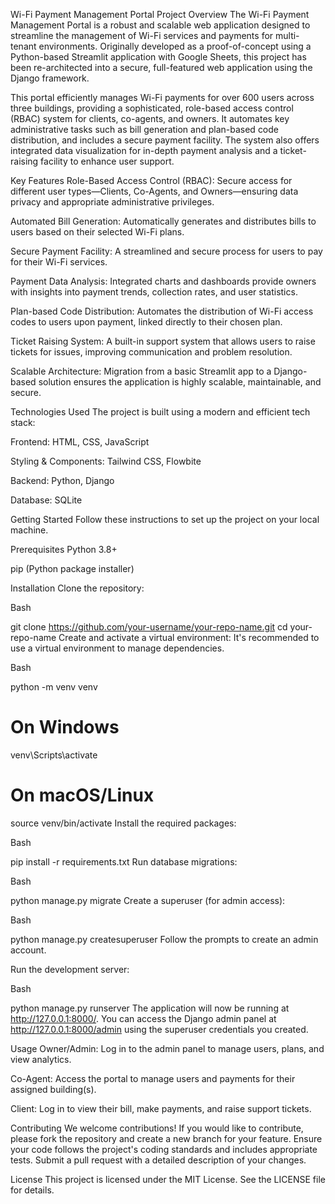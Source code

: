 Wi-Fi Payment Management Portal
Project Overview
The Wi-Fi Payment Management Portal is a robust and scalable web application designed to streamline the management of Wi-Fi services and payments for multi-tenant environments. Originally developed as a proof-of-concept using a Python-based Streamlit application with Google Sheets, this project has been re-architected into a secure, full-featured web application using the Django framework.

This portal efficiently manages Wi-Fi payments for over 600 users across three buildings, providing a sophisticated, role-based access control (RBAC) system for clients, co-agents, and owners. It automates key administrative tasks such as bill generation and plan-based code distribution, and includes a secure payment facility. The system also offers integrated data visualization for in-depth payment analysis and a ticket-raising facility to enhance user support.

Key Features
Role-Based Access Control (RBAC): Secure access for different user types—Clients, Co-Agents, and Owners—ensuring data privacy and appropriate administrative privileges.

Automated Bill Generation: Automatically generates and distributes bills to users based on their selected Wi-Fi plans.

Secure Payment Facility: A streamlined and secure process for users to pay for their Wi-Fi services.

Payment Data Analysis: Integrated charts and dashboards provide owners with insights into payment trends, collection rates, and user statistics.

Plan-based Code Distribution: Automates the distribution of Wi-Fi access codes to users upon payment, linked directly to their chosen plan.

Ticket Raising System: A built-in support system that allows users to raise tickets for issues, improving communication and problem resolution.

Scalable Architecture: Migration from a basic Streamlit app to a Django-based solution ensures the application is highly scalable, maintainable, and secure.

Technologies Used
The project is built using a modern and efficient tech stack:

Frontend: HTML, CSS, JavaScript

Styling & Components: Tailwind CSS, Flowbite

Backend: Python, Django

Database: SQLite

Getting Started
Follow these instructions to set up the project on your local machine.

Prerequisites
Python 3.8+

pip (Python package installer)

Installation
Clone the repository:

Bash

git clone https://github.com/your-username/your-repo-name.git
cd your-repo-name
Create and activate a virtual environment:
It's recommended to use a virtual environment to manage dependencies.

Bash

python -m venv venv
# On Windows
venv\Scripts\activate
# On macOS/Linux
source venv/bin/activate
Install the required packages:

Bash

pip install -r requirements.txt
Run database migrations:

Bash

python manage.py migrate
Create a superuser (for admin access):

Bash

python manage.py createsuperuser
Follow the prompts to create an admin account.

Run the development server:

Bash

python manage.py runserver
The application will now be running at http://127.0.0.1:8000/. You can access the Django admin panel at http://127.0.0.1:8000/admin using the superuser credentials you created.

Usage
Owner/Admin: Log in to the admin panel to manage users, plans, and view analytics.

Co-Agent: Access the portal to manage users and payments for their assigned building(s).

Client: Log in to view their bill, make payments, and raise support tickets.

Contributing
We welcome contributions! If you would like to contribute, please fork the repository and create a new branch for your feature. Ensure your code follows the project's coding standards and includes appropriate tests. Submit a pull request with a detailed description of your changes.

License
This project is licensed under the MIT License. See the LICENSE file for details.
